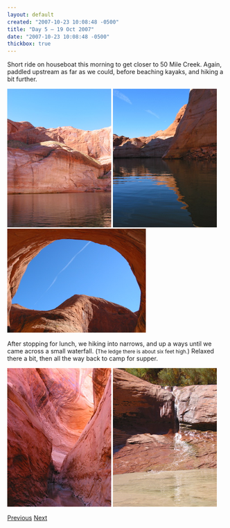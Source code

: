 ```yaml
---
layout: default
created: "2007-10-23 10:08:48 -0500"
title: "Day 5 — 19 Oct 2007"
date: "2007-10-23 10:08:48 -0500"
thickbox: true
---
```



Short ride on houseboat this morning to get closer to 50 Mile Creek.  Again, paddled upstream as far as we could, before beaching kayaks, and hiking a bit further.


<a href="images/IMG_1601.jpg" class="thickbox" rel="p"><img src="images/IMG_1601_tn.jpg"/></a>
<a href="images/IMG_1606.jpg" class="thickbox" rel="p"><img src="images/IMG_1606_tn.jpg"/></a>
<br />
<a href="images/IMG_1609.jpg" class="thickbox" rel="p"><img src="images/IMG_1609_tn.jpg"/></a>


After stopping for lunch, we hiking into narrows, and up a ways until we came across a small waterfall.  (<small>The ledge there is about six feet high.</small>)  Relaxed there a bit, then all the way back to camp for supper.

<a href="images/IMG_1617.jpg" class="thickbox" rel="p"><img src="images/IMG_1617_tn.jpg"/></a>
<a href="images/IMG_1620.jpg" class="thickbox" rel="p"><img src="images/IMG_1620_tn.jpg"/></a>

[Previous](day4.html)
[Next](day6.html)

